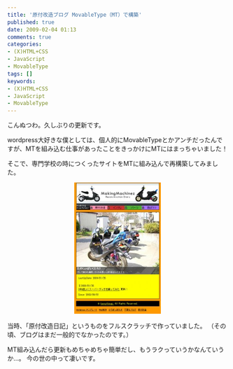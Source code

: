 ```yaml
---
title: '原付改造ブログ MovableType（MT）で構築'
published: true
date: 2009-02-04 01:13
comments: true
categories:
- (X)HTML+CSS
- JavaScript
- MovableType
tags: []
keywords:
- (X)HTML+CSS
- JavaScript
- MovableType
---
```

こんぬつわ。久しぶりの更新です。

wordpress大好きな僕としては、個人的にMovableTypeとかアンチだったんですが、MTを組み込む仕事があったことをきっかけにMTにはまっちゃいました！

そこで、専門学校の時につくったサイトをMTに組み込んで再構築してみました。

<p style="text-align: center;"><a href="http://www.makingmachinez.com/"><img src="/imgs/archives/2009/02/makingmachinez-198x300.jpg" alt="" title="makingmachinez" width="198" height="300" class="alignnone size-medium wp-image-130" /></a></p>

当時、「原付改造日記」というものをフルスクラッチで作っていました。
（その頃、ブログはまだ一般的でなかったのです。）

MT組み込んだら更新もめちゃめちゃ簡単だし、もうラクっていうかなんていうか…。
今の世の中って凄いです。